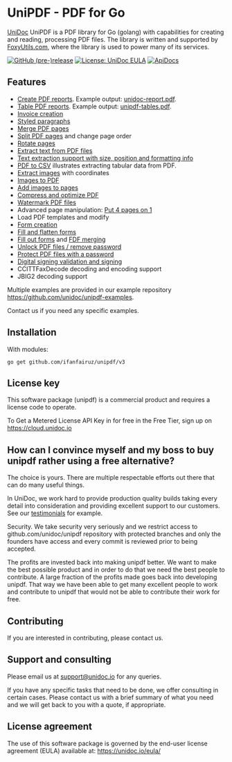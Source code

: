 # UniPDF - PDF for Go

[UniDoc](http://unidoc.io) UniPDF is a PDF library for Go (golang) with capabilities for
creating and reading, processing PDF files. The library is written and supported by 
[FoxyUtils.com](https://foxyutils.com), where the library is used to power many of its services. 

[![GitHub (pre-)release](https://img.shields.io/github/release/unidoc/unipdf/all.svg)](https://github.com/unidoc/unipdf/releases)
[![License: UniDoc EULA](https://img.shields.io/badge/license-UniDoc%20EULA-blue)](https://unidoc.io/eula/)
[![ApiDocs](https://img.shields.io/badge/godoc-reference-blue.svg)](https://apidocs.unidoc.io/unipdf/latest/)

## Features

- [Create PDF reports](https://github.com/unidoc/unipdf-examples/blob/master/report/pdf_report.go). Example output: [unidoc-report.pdf](https://github.com/unidoc/unipdf-examples/blob/master/report/unidoc-report.pdf).
- [Table PDF reports](https://github.com/unidoc/unipdf-examples/blob/master/report/pdf_tables.go). Example output: [unipdf-tables.pdf](https://github.com/unidoc/unipdf-examples/blob/master/report/unipdf-tables.pdf).
- [Invoice creation](https://unidoc.io/news/simple-invoices)
- [Styled paragraphs](https://github.com/unidoc/unipdf-examples/blob/master/report/pdf_formatted_text.go)
- [Merge PDF pages](https://github.com/unidoc/unipdf-examples/blob/master/pages/pdf_merge.go)
- [Split PDF pages](https://github.com/unidoc/unipdf-examples/blob/master/pages/pdf_split.go) and change page order
- [Rotate pages](https://github.com/unidoc/unipdf-examples/blob/master/pages/pdf_rotate.go)
- [Extract text from PDF files](https://github.com/unidoc/unipdf-examples/blob/master/extract/pdf_extract_text.go)
- [Text extraction support with size, position and formatting info](https://github.com/unidoc/unipdf-examples/blob/master/text/pdf_text_locations.go)
- [PDF to CSV](https://github.com/unidoc/unipdf-examples/blob/master/text/pdf_to_csv.go) illustrates extracting tabular data from PDF.
- [Extract images](https://github.com/unidoc/unipdf-examples/blob/master/extract/pdf_extract_images.go) with coordinates
- [Images to PDF](https://github.com/unidoc/unipdf-examples/blob/master/image/pdf_images_to_pdf.go)
- [Add images to pages](https://github.com/unidoc/unipdf-examples/blob/master/image/pdf_add_image_to_page.go)
- [Compress and optimize PDF](https://github.com/unidoc/unipdf-examples/blob/master/compress/pdf_optimize.go)
- [Watermark PDF files](https://github.com/unidoc/unipdf-examples/blob/master/image/pdf_watermark_image.go)
- Advanced page manipulation:  [Put 4 pages on 1](https://github.com/unidoc/unipdf-examples/blob/master/pages/pdf_4up.go)
- Load PDF templates and modify
- [Form creation](https://github.com/unidoc/unipdf-examples/blob/master/forms/pdf_form_add.go)
- [Fill and flatten forms](https://github.com/unidoc/unipdf-examples/blob/master/forms/pdf_form_flatten.go)
- [Fill out forms](https://github.com/unidoc/unipdf-examples/blob/master/forms/pdf_form_fill_json.go) and [FDF merging](https://github.com/unidoc/unipdf-examples/blob/master/forms/pdf_form_fill_fdf_merge.go)
- [Unlock PDF files / remove password](https://github.com/unidoc/unipdf-examples/blob/master/security/pdf_unlock.go)
- [Protect PDF files with a password](https://github.com/unidoc/unipdf-examples/blob/master/security/pdf_protect.go)
- [Digital signing validation and signing](https://github.com/unidoc/unipdf-examples/tree/master/signatures)
- CCITTFaxDecode decoding and encoding support
- JBIG2 decoding support

Multiple examples are provided in our example repository https://github.com/unidoc/unipdf-examples.

Contact us if you need any specific examples.

## Installation
With modules:
~~~
go get github.com/ifanfairuz/unipdf/v3
~~~

## License key
This software package (unipdf) is a commercial product and requires a license code to operate.

To Get a Metered License API Key in for free in the Free Tier, sign up on https://cloud.unidoc.io


## How can I convince myself and my boss to buy unipdf rather using a free alternative?

The choice is yours. There are multiple respectable efforts out there that can do many useful things.

In UniDoc, we work hard to provide production quality builds taking every detail into consideration and providing excellent support to our customers.  See our [testimonials](https://unidoc.io) for example.

Security.  We take security very seriously and we restrict access to github.com/unidoc/unipdf repository with protected branches and only the founders have access and every commit is reviewed prior to being accepted.

The profits are invested back into making unipdf better. We want to make the best possible product and in order to do that we need the best people to contribute. A large fraction of the profits made goes back into developing unipdf.  That way we have been able to get many excellent people to work and contribute to unipdf that would not be able to contribute their work for free.


## Contributing

If you are interested in contributing, please contact us.

## Support and consulting

Please email us at support@unidoc.io for any queries.

If you have any specific tasks that need to be done, we offer consulting in certain cases.
Please contact us with a brief summary of what you need and we will get back to you with a quote, if appropriate.

## License agreement

The use of this software package is governed by the end-user license agreement 
(EULA) available at: https://unidoc.io/eula/

